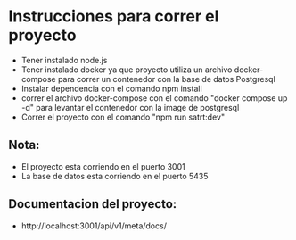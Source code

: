 # Instrucciones para correr el proyecto

- Tener instalado node.js
- Tener instalado docker ya que proyecto utiliza un archivo docker-compose para correr un contenedor con la base de datos Postgresql
- Instalar dependencia con el comando npm install
- correr el archivo docker-compose con el comando "docker compose up -d" para levantar el contenedor con la image de postgresql
- Correr el proyecto con el comando "npm run satrt:dev"

## Nota:

- El proyecto esta corriendo en el puerto 3001
- La base de datos esta corriendo en el puerto 5435

## Documentacion del proyecto:

- http://localhost:3001/api/v1/meta/docs/
